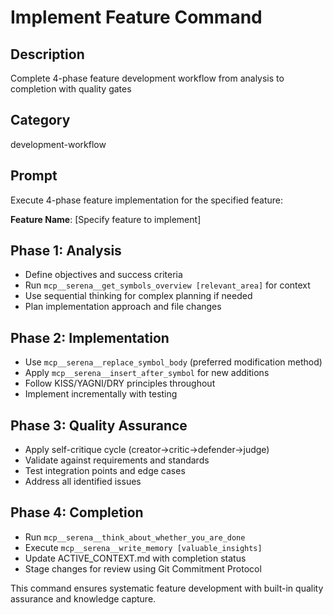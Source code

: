 # Implement Feature Command

## Description
Complete 4-phase feature development workflow from analysis to completion with quality gates

## Category
development-workflow

## Prompt

Execute 4-phase feature implementation for the specified feature:

**Feature Name**: [Specify feature to implement]

## Phase 1: Analysis
- Define objectives and success criteria
- Run `mcp__serena__get_symbols_overview [relevant_area]` for context
- Use sequential thinking for complex planning if needed
- Plan implementation approach and file changes

## Phase 2: Implementation
- Use `mcp__serena__replace_symbol_body` (preferred modification method)
- Apply `mcp__serena__insert_after_symbol` for new additions
- Follow KISS/YAGNI/DRY principles throughout
- Implement incrementally with testing

## Phase 3: Quality Assurance
- Apply self-critique cycle (creator→critic→defender→judge)
- Validate against requirements and standards
- Test integration points and edge cases
- Address all identified issues

## Phase 4: Completion
- Run `mcp__serena__think_about_whether_you_are_done`
- Execute `mcp__serena__write_memory [valuable_insights]`
- Update ACTIVE_CONTEXT.md with completion status
- Stage changes for review using Git Commitment Protocol

This command ensures systematic feature development with built-in quality assurance and knowledge capture.